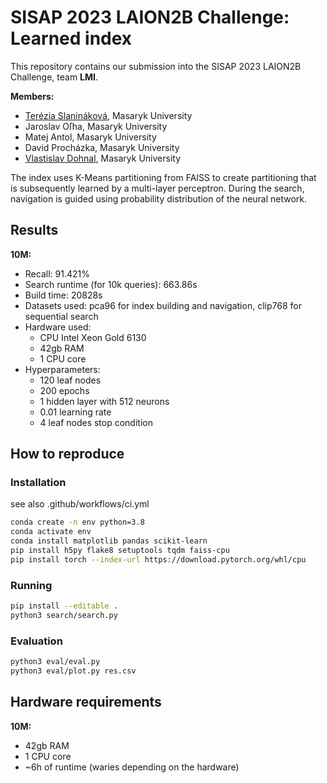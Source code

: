 # SISAP 2023 LAION2B Challenge: Learned index
This repository contains our submission into the SISAP 2023 LAION2B Challenge, team **LMI**.

**Members:**
- [Terézia Slanináková](https://github.com/TerkaSlan), Masaryk University
- Jaroslav Oľha, Masaryk University
- Matej Antol, Masaryk University
- David Procházka, Masaryk University
- [Vlastislav Dohnal](https://github.com/dohnal), Masaryk University

The index uses K-Means partitioning from FAISS to create partitioning that is subsequently learned by a multi-layer perceptron. During the search, navigation is guided using probability distribution of the neural network.


## Results
**10M:**
- Recall: 91.421%
- Search runtime (for 10k queries): 663.86s
- Build time: 20828s
- Datasets used: pca96 for index building and navigation, clip768 for sequential search
- Hardware used:
    - CPU Intel Xeon Gold 6130
    - 42gb RAM
    - 1 CPU core
- Hyperparameters:
    - 120 leaf nodes
    - 200 epochs
    - 1 hidden layer with 512 neurons
    - 0.01 learning rate
    - 4 leaf nodes stop condition

## How to reproduce

### Installation
see also .github/workflows/ci.yml

```bash
conda create -n env python=3.8
conda activate env
conda install matplotlib pandas scikit-learn
pip install h5py flake8 setuptools tqdm faiss-cpu
pip install torch --index-url https://download.pytorch.org/whl/cpu
```

### Running
```bash
pip install --editable .
python3 search/search.py
```

### Evaluation
```bash
python3 eval/eval.py
python3 eval/plot.py res.csv
```

## Hardware requirements
**10M:**
- 42gb RAM
- 1 CPU core
- ~6h of runtime (waries depending on the hardware)
